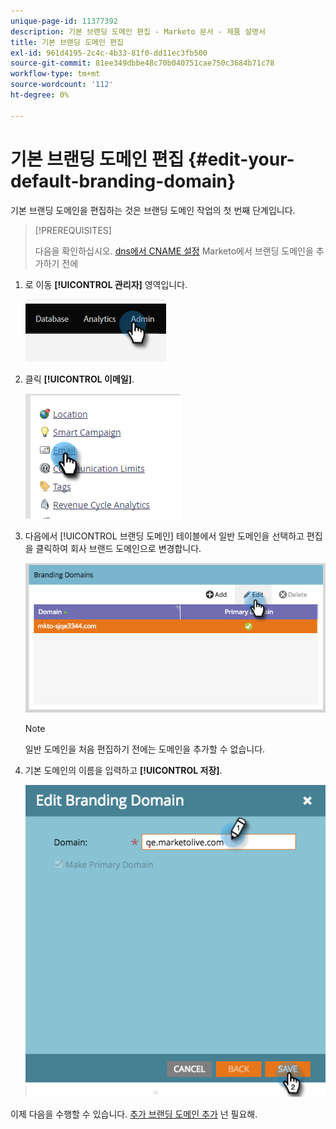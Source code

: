 ```yaml
---
unique-page-id: 11377392
description: 기본 브랜딩 도메인 편집 - Marketo 문서 - 제품 설명서
title: 기본 브랜딩 도메인 편집
exl-id: 961d4195-2c4c-4b33-81f0-dd11ec3fb500
source-git-commit: 81ee349dbbe48c70b040751cae750c3684b71c78
workflow-type: tm+mt
source-wordcount: '112'
ht-degree: 0%

---
```


# 기본 브랜딩 도메인 편집 {#edit-your-default-branding-domain}

기본 브랜딩 도메인을 편집하는 것은 브랜딩 도메인 작업의 첫 번째 단계입니다.

>[!PREREQUISITES]
>
>다음을 확인하십시오. [dns에서 CNAME 설정](/help/marketo/getting-started/setup/configure-protocols-for-marketo.md) Marketo에서 브랜딩 도메인을 추가하기 전에

1. 로 이동 **[!UICONTROL 관리자]** 영역입니다.

   ![](assets/edit-your-default-branding-domain-1.png)

1. 클릭 **[!UICONTROL 이메일]**.

   ![](assets/edit-your-default-branding-domain-2.png)

1. 다음에서 [!UICONTROL 브랜딩 도메인] 테이블에서 일반 도메인을 선택하고 편집 을 클릭하여 회사 브랜드 도메인으로 변경합니다.

   ![](assets/edit-your-default-branding-domain-3.png)

   >[!NOTE]
   >
   >일반 도메인을 처음 편집하기 전에는 도메인을 추가할 수 없습니다.

1. 기본 도메인의 이름을 입력하고 **[!UICONTROL 저장]**.

   ![](assets/edit-your-default-branding-domain-4.png)

이제 다음을 수행할 수 있습니다. [추가 브랜딩 도메인 추가](/help/marketo/product-docs/administration/email-setup/add-multiple-branding-domains/add-an-additional-branding-domain.md) 넌 필요해.
